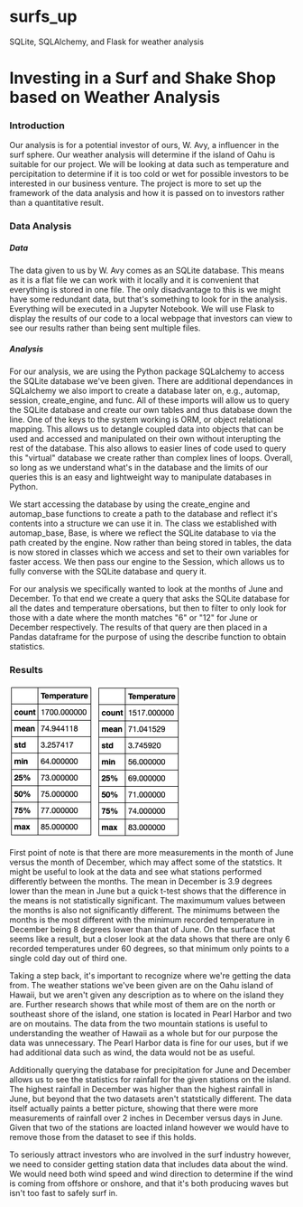 # surfs_up
SQLite, SQLAlchemy, and Flask for weather analysis

# Investing in a Surf and Shake Shop based on Weather Analysis

### Introduction 

Our analysis is for a potential investor of ours, W. Avy, a influencer in the surf sphere. Our weather analysis will determine if the island of Oahu is suitable for our project. We will be looking at data such as temperature and percipitation to determine if it is too cold or wet for possible investors to be interested in our business venture. The project is more to set up the framework of the data analysis and how it is passed on to investors rather than a quantitative result.

### Data Analysis

##### Data

The data given to us by W. Avy comes as an SQLite database. This means as it is a flat file we can work with it locally and it is convenient that everything is stored in one file. The only disadvantage to this is we might have some redundant data, but that's something to look for in the analysis. Everything will be executed in a Jupyter Notebook. We will use Flask to display the results of our code to a local webpage that investors can view to see our results rather than being sent multiple files.

##### Analysis

For our analysis, we are using the Python package SQLalchemy to access the SQLite database we've been given. There are additional dependances in SQLalchemy we also import to create a database later on, e.g., automap, session, create_engine, and func. All of these imports will allow us to query the SQLite database and create our own tables and thus database down the line. One of the keys to the system working is ORM, or object relational mapping. This allows us to detangle coupled data into objects that can be used and accessed and manipulated on their own without interupting the rest of the database. This also allows to easier lines of code used to query this "virtual" database we create rather than complex lines of loops. Overall, so long as we understand what's in the database and the limits of our queries this is an easy and lightweight way to manipulate databases in Python. 

We start accessing the database by using the create_engine and automap_base functions to create a path to the database and reflect it's contents into a structure we can use it in. The class we established with automap_base, Base, is where we reflect the SQLite database to via the path created by the engine. Now rather than being stored in tables, the data is now stored in classes which we access and set to their own variables for faster access. We then pass our engine to the Session, which allows us to fully converse with the SQLite database and query it.

For our analysis we specifically wanted to look at the months of June and December. To that end we create a query that asks the SQLite database for all the dates and temperature obersations, but then to filter to only look for those with a date where the month matches "6" or "12" for June or December respectively. The results of that query are then placed in a Pandas dataframe for the purpose of using the describe function to obtain statistics.


### Results

![June](https://github.com/roeggealissa/surfs_up/blob/bfe2c66151b625f025a9b5a120769430474f6455/June_df_describe.png)
![](https://github.com/roeggealissa/surfs_up/blob/bfe2c66151b625f025a9b5a120769430474f6455/dec_df_describe.png)

First point of note is that there are more measurements in the month of June versus the month of December, which may affect some of the statstics. It might be useful to look at the data and see what stations performed differently between the months. The mean in December is 3.9 degrees lower than the mean in June but a quick t-test shows that the difference in the means is not statistically significant. The maximumum values between the months is also not significantly different. The minimums between the months is the most different with the minimum recorded temperature in December being 8 degrees lower than that of June. On the surface that seems like a result, but a closer look at the data shows that there are only 6 recorded temperatures under 60 degrees, so that minimum only points to a single cold day out of third one. 

Taking a step back, it's important to recognize where we're getting the data from. The weather stations we've been given are on the Oahu island of Hawaii, but we aren't given any description as to where on the island they are. Further research shows that while most of them are on the north or southeast shore of the island, one station is located in Pearl Harbor and two are on moutains. The data from the two mountain stations is useful to understanding the weather of Hawaii as a whole but for our purpose the data was unnecessary. The Pearl Harbor data is fine for our uses, but if we had additional data such as wind, the data would not be as useful.

Additionally querying the database for precipitation for June and December allows us to see the statistics for rainfall for the given stations on the island. The highest rainfall in December was higher than the highest rainfall in June, but beyond that the two datasets aren't statstically different. The data itself actually paints a better picture, showing that there were more measurements of rainfall over 2 inches in December versus days in June. Given that two of the stations are loacted inland however we would have to remove those from the dataset to see if this holds.

To seriously attract investors who are involved in the surf industry however, we need to consider getting station data that includes data about the wind. We would need both wind speed and wind direction to determine if the wind is coming from offshore or onshore, and that it's both producing waves but isn't too fast to safely surf in.
